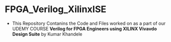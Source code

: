 # FPGA_Verilog_XilinxISE

- This Repository Contanins the Code and Files worked on as a part of our UDEMY COURSE **Verilog for FPGA Engineers using XILINX Vivavdo Design Suite** by Kumar Khandele
